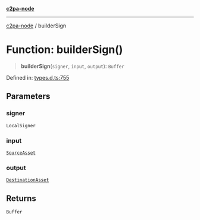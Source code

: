 [**c2pa-node**](../README.md)

***

[c2pa-node](../README.md) / builderSign

# Function: builderSign()

> **builderSign**(`signer`, `input`, `output`): `Buffer`

Defined in: [types.d.ts:755](https://github.com/contentauth/c2pa-node-v2/blob/5303c5fd1e9a72d23f327699b48a7620e901a41c/js-src/types.d.ts#L755)

## Parameters

### signer

`LocalSigner`

### input

[`SourceAsset`](../type-aliases/SourceAsset.md)

### output

[`DestinationAsset`](../type-aliases/DestinationAsset.md)

## Returns

`Buffer`
